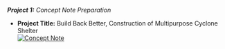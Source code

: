 <i>**Project 1:** Concept Note Preparation</i><br>
- **Project Title:** Build Back Better, Construction of Multipurpose Cyclone Shelter <br>
[![Concept Note](https://img.shields.io/static/v1?label=Concept%20Note&message=%20&color=E74C3C&style=for-the-badge)](Academic/Project/Concept.pdf)

